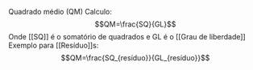 Quadrado médio (QM) 
Calculo:
$$QM=\frac{SQ}{GL}$$
Onde [[SQ]] é o somatório de quadrados e GL é o [[Grau de liberdade]]
Exemplo para [[Resíduo]]s:
$$QM=\frac{SQ_{resíduo}}{GL_{resíduo}}$$